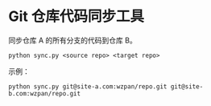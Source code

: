 Git 仓库代码同步工具
===

同步仓库 A 的所有分支的代码到仓库 B。

``` shell
python sync.py <source repo> <target repo>
```

示例：

``` shell
python sync.py git@site-a.com:wzpan/repo.git git@site-b.com:wzpan/repo.git
```
